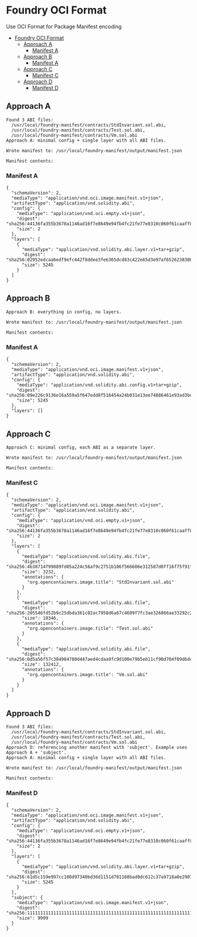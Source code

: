 <!-- TOC --><a name="foundry-oci-format"></a>
# Foundry OCI Format

Use OCI Format for Package Manifest encoding

<!-- TOC start (generated with https://github.com/derlin/bitdowntoc) -->

- [Foundry OCI Format](#foundry-oci-format)
   * [Approach A](#approach-a)
      + [Manifest A](#manifest-a)
   * [Approach B](#approach-b)
      + [Manifest A](#manifest-a-1)
   * [Approach C](#approach-c)
      + [Manifest C](#manifest-c)
   * [Approach D](#approach-d)
      + [Manifest D](#manifest-d)

<!-- TOC end -->


<!-- TOC --><a name="approach-a"></a>
## Approach A

```console
Found 3 ABI files:
  /usr/local/foundry-manifest/contracts/StdInvariant.sol.abi,
  /usr/local/foundry-manifest/contracts/Test.sol.abi,
  /usr/local/foundry-manifest/contracts/Vm.sol.abi
Approach A: minimal config + single layer with all ABI files.

Wrote manifest to: /usr/local/foundry-manifest/output/manifest.json

Manifest contents:
```
<!-- TOC --><a name="manifest-a"></a>
### Manifest A
```jsonc
{
  "schemaVersion": 2,
  "mediaType": "application/vnd.oci.image.manifest.v1+json",
  "artifactType": "application/vnd.solidity.abi",
  "config": {
    "mediaType": "application/vnd.oci.empty.v1+json",
    "digest": "sha256:44136fa355b3678a1146ad16f7e8649e94fb4fc21fe77e8310c060f61caaff8a",
    "size": 2
  },
  "layers": [
    {
      "mediaType": "application/vnd.solidity.abi.layer.v1+tar+gzip",
      "digest": "sha256:02952edcaa6edf9efc442f8ddee3fe6365dcd83c422e65d3e97af6526238308c",
      "size": 5245
    }
  ]
}
```


<!-- TOC --><a name="approach-b"></a>
## Approach B

```console
Approach B: everything in config, no layers.

Wrote manifest to: /usr/local/foundry-manifest/output/manifest.json

Manifest contents:
```
<!-- TOC --><a name="manifest-a-1"></a>
### Manifest A
```jsonc
{
  "schemaVersion": 2,
  "mediaType": "application/vnd.oci.image.manifest.v1+json",
  "artifactType": "application/vnd.solidity.abi",
  "config": {
    "mediaType": "application/vnd.solidity.abi.config.v1+tar+gzip",
    "digest": "sha256:09e226c9136e16a559a5f647edd8f516454a24b031e13ee74886461e93ad3bd5",
    "size": 5245
  },
  "layers": []
}
```

<!-- TOC --><a name="approach-c"></a>
## Approach C

```console
Approach C: minimal config, each ABI as a separate layer.

Wrote manifest to: /usr/local/foundry-manifest/output/manifest.json

Manifest contents:
```

<!-- TOC --><a name="manifest-c"></a>
### Manifest C
```jsonc
{
  "schemaVersion": 2,
  "mediaType": "application/vnd.oci.image.manifest.v1+json",
  "artifactType": "application/vnd.solidity.abi",
  "config": {
    "mediaType": "application/vnd.oci.empty.v1+json",
    "digest": "sha256:44136fa355b3678a1146ad16f7e8649e94fb4fc21fe77e8310c060f61caaff8a",
    "size": 2
  },
  "layers": [
    {
      "mediaType": "application/vnd.solidity.abi.file",
      "digest": "sha256:4b38714f99889fd05a224c56af9c2751b106f566606e312587d0ff16f75f91fe",
      "size": 3232,
      "annotations": {
        "org.opencontainers.image.title": "StdInvariant.sol.abi"
      }
    },
    {
      "mediaType": "application/vnd.solidity.abi.file",
      "digest": "sha256:205546fd52b9c25dbda361c02ac7958d6a67c4609f7fc3ae326866ae33292c21",
      "size": 10346,
      "annotations": {
        "org.opencontainers.image.title": "Test.sol.abi"
      }
    },
    {
      "mediaType": "application/vnd.solidity.abi.file",
      "digest": "sha256:0d5a56f57c384984780d447aed4cdaa9fc9d100e79b5eb11cf90d704f09d6dc5",
      "size": 132412,
      "annotations": {
        "org.opencontainers.image.title": "Vm.sol.abi"
      }
    }
  ]
}
```

<!-- TOC --><a name="approach-d"></a>
## Approach D

```
Found 3 ABI files:
  /usr/local/foundry-manifest/contracts/StdInvariant.sol.abi,
  /usr/local/foundry-manifest/contracts/Test.sol.abi,
  /usr/local/foundry-manifest/contracts/Vm.sol.abi
Approach D: referencing another manifest with 'subject'. Example uses Approach A + 'subject'.
Approach A: minimal config + single layer with all ABI files.

Wrote manifest to: /usr/local/foundry-manifest/output/manifest.json

Manifest contents:
```

<!-- TOC --><a name="manifest-d"></a>
### Manifest D

```jsonc
{
  "schemaVersion": 2,
  "mediaType": "application/vnd.oci.image.manifest.v1+json",
  "artifactType": "application/vnd.solidity.abi",
  "config": {
    "mediaType": "application/vnd.oci.empty.v1+json",
    "digest": "sha256:44136fa355b3678a1146ad16f7e8649e94fb4fc21fe77e8310c060f61caaff8a",
    "size": 2
  },
  "layers": [
    {
      "mediaType": "application/vnd.solidity.abi.layer.v1+tar+gzip",
      "digest": "sha256:61d5c159e997cc108d97340bd36d1151d701168bad0dc612c37a9718a0e2907d",
      "size": 5245
    }
  ],
  "subject": {
    "mediaType": "application/vnd.oci.image.manifest.v1+json",
    "digest": "sha256:1111111111111111111111111111111111111111111111111111111111111111",
    "size": 9999
  }
}
```
